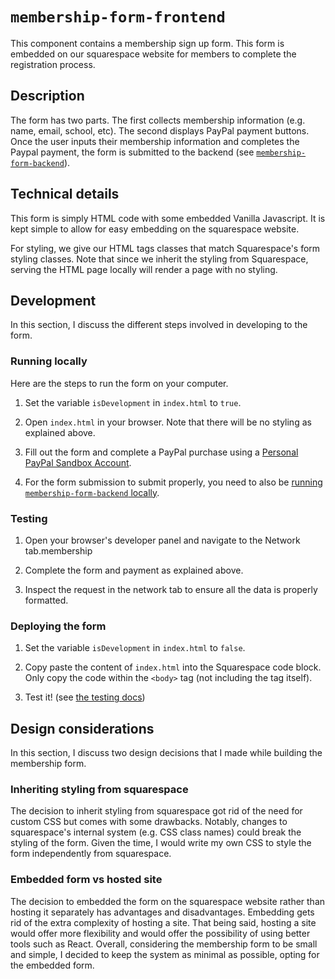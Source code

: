 # `membership-form-frontend`

This component contains a membership sign up form. This form is embedded on our squarespace website for members to complete the registration process.

## Description

The form has two parts. The first collects membership information (e.g. name, email, school, etc).
The second displays PayPal payment buttons.
Once the user inputs their membership information and completes the Paypal payment, the form is submitted to the backend
(see [`membership-form-backend`](../membership-form-backend)).

## Technical details

This form is simply HTML code with some embedded Vanilla Javascript.
It is kept simple to allow for easy embedding on the squarespace website.

For styling, we give our HTML tags classes that match Squarespace's form styling classes.
Note that since we inherit the styling from Squarespace, serving the HTML page locally will render a page with no styling.

## Development

In this section, I discuss the different steps involved in developing to the form.

### Running locally

Here are the steps to run the form on your computer.

1. Set the variable `isDevelopment` in `index.html` to `true`.

2. Open `index.html` in your browser. Note that there will be no styling as explained above.

3. Fill out the form and complete a PayPal purchase using a [Personal PayPal Sandbox Account](https://developer.paypal.com/docs/api-basics/sandbox/accounts/).

4. For the form submission to submit properly, you need to also be [running `membership-form-backend` locally](../membership-form-backend/README.md).

### Testing

1. Open your browser's developer panel and navigate to the Network tab.membership

2. Complete the form and payment as explained above.

3. Inspect the request in the network tab to ensure all the data is properly formatted.

### Deploying the form

1. Set the variable `isDevelopment` in `index.html` to `false`.

2. Copy paste the content of `index.html` into the Squarespace code block. Only copy the code within the `<body>` tag (not including the tag itself).

3. Test it! (see [the testing docs](/docs/Testing.md))

## Design considerations

In this section, I discuss two design decisions that I made while building the membership form.

### Inheriting styling from squarespace

The decision to inherit styling from squarespace got rid of the need for custom CSS but comes with some drawbacks.
Notably, changes to squarespace's internal system (e.g. CSS class names) could break the styling of the form.
Given the time, I would write my own CSS to style the form independently from squarespace.

### Embedded form vs hosted site

The decision to embedded the form on the squarespace website rather than hosting it separately has advantages and disadvantages.
Embedding gets rid of the extra complexity of hosting a site.
That being said, hosting a site would offer more flexibility and would offer the possibility of using better tools such as React.
Overall, considering the membership form to be small and simple, I decided to keep the system as minimal as possible, opting for the embedded form.